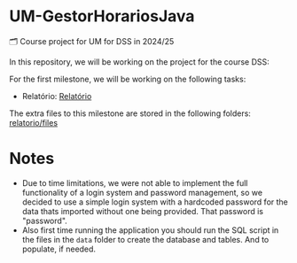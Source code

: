 # UM-GestorHorariosJava
🗂️ Course project for UM for DSS in 2024/25

In this repository, we will be working on the project for the course DSS:

For the first milestone, we will be working on the following tasks:

- Relatório: [Relatório](/relatorio/relatorio.pdf)

The extra files to this milestone are stored in the following folders: [relatorio/files](/relatorio/files)

# Notes

- Due to time limitations, we were not able to implement the full functionality of a login system and password management, so we decided to use a simple login system with a hardcoded password for the data thats imported without one being provided. That password is "password".
- Also first time running the application you should run the SQL script in the files in the `data` folder to create the database and tables. And to populate, if needed.